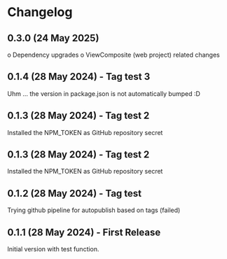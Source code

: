 # Changelog

## 0.3.0 (24 May 2025)

o Dependency upgrades
o ViewComposite (web project) related changes

## 0.1.4 (28 May 2024) - Tag test 3

Uhm ... the version in package.json is not automatically bumped :D

## 0.1.3 (28 May 2024) - Tag test 2

Installed the NPM_TOKEN as GitHub repository secret

## 0.1.3 (28 May 2024) - Tag test 2

Installed the NPM_TOKEN as GitHub repository secret

## 0.1.2 (28 May 2024) - Tag test

Trying github pipeline for autopublish based on tags (failed)

## 0.1.1 (28 May 2024) - First Release

Initial version with test function.

